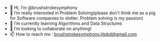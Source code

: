 - 👋 Hi, I’m @brushstrokesymphony
- 👀 I’m really interested in Problem Solving(please don't think me as a pig for Software companies to slotter. Problem solving is my passion)
- 🌱 I’m currently learning Algorithms and Data Structures
- 💞️ I’m looking to collaborate on anything!
- 📫 How to reach me : [brushstrokesymphony.iitpkd@gmail.com](mailto:brushstrokesymphony.iitpkd@gmail.com?subject=Test)

<!---
brushstrokesymphony/brushstrokesymphony is a ✨ special ✨ repository because its `README.md` (this file) appears on your GitHub profile.
You can click the Preview link to take a look at your changes.
--->
